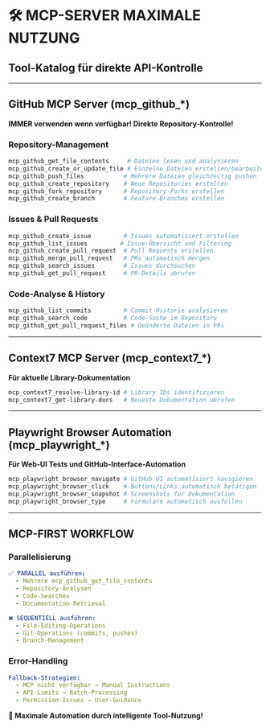 # 🛠 **MCP-SERVER MAXIMALE NUTZUNG**
## **Tool-Katalog für direkte API-Kontrolle**

---

## **GitHub MCP Server (mcp_github_*)**
**IMMER verwenden wenn verfügbar! Direkte Repository-Kontrolle!**

### **Repository-Management**
```bash
mcp_github_get_file_contents     # Dateien lesen und analysieren
mcp_github_create_or_update_file # Einzelne Dateien erstellen/bearbeiten  
mcp_github_push_files           # Mehrere Dateien gleichzeitig pushen
mcp_github_create_repository    # Neue Repositories erstellen
mcp_github_fork_repository      # Repository-Forks erstellen
mcp_github_create_branch        # Feature-Branches erstellen
```

### **Issues & Pull Requests**
```bash
mcp_github_create_issue         # Issues automatisiert erstellen
mcp_github_list_issues         # Issue-Übersicht und Filtering
mcp_github_create_pull_request  # Pull Requests erstellen
mcp_github_merge_pull_request   # PRs automatisch mergen
mcp_github_search_issues        # Issues durchsuchen
mcp_github_get_pull_request     # PR-Details abrufen
```

### **Code-Analyse & History**
```bash
mcp_github_list_commits         # Commit-Historie analysieren
mcp_github_search_code          # Code-Suche im Repository
mcp_github_get_pull_request_files # Geänderte Dateien in PRs
```

---

## **Context7 MCP Server (mcp_context7_*)**
**Für aktuelle Library-Dokumentation**

```bash
mcp_context7_resolve-library-id # Library IDs identifizieren
mcp_context7_get-library-docs   # Neueste Dokumentation abrufen
```

---

## **Playwright Browser Automation (mcp_playwright_*)**
**Für Web-UI Tests und GitHub-Interface-Automation**

```bash
mcp_playwright_browser_navigate # GitHub UI automatisiert navigieren
mcp_playwright_browser_click    # Buttons/Links automatisch betätigen
mcp_playwright_browser_snapshot # Screenshots für Dokumentation
mcp_playwright_browser_type     # Formulare automatisch ausfüllen
```

---

## **MCP-FIRST WORKFLOW**

### **Parallelisierung**
```yaml
✅ PARALLEL ausführen:
  - Mehrere mcp_github_get_file_contents
  - Repository-Analysen
  - Code-Searches
  - Documentation-Retrieval

❌ SEQUENTIELL ausführen:
  - File-Editing-Operations
  - Git-Operations (commits, pushes)
  - Branch-Management
```

### **Error-Handling**
```yaml
Fallback-Strategien:
  - MCP nicht verfügbar → Manual Instructions
  - API-Limits → Batch-Processing
  - Permission-Issues → User-Guidance
```

**🎯 Maximale Automation durch intelligente Tool-Nutzung!**